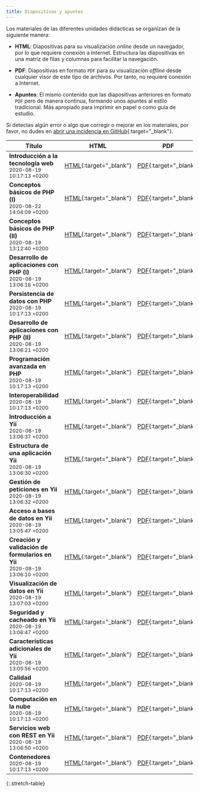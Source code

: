 ```yaml
---
title: Diapositivas y apuntes
---
```


Los materiales de las diferentes unidades didácticas se organizan de la siguiente manera:

- **HTML**: Diapositivas para su visualización *online* desde un navegador, por lo que requiere conexión a Internet. Estructura las diapositivas en una matriz de filas y columnas para facilitar la navegación.

- **PDF**: Diapositivas en formato `PDF` para su visualización *offline* desde cualquier visor de este tipo de archivos. Por tanto, no requiere conexión a Internet.

- **Apuntes**: El mismo contenido que las diapositivas anteriores en formato `PDF` pero de manera continua, formando unos apuntes al estilo tradicional. Más apropiado para imprimir en papel o como guía de estudio.

Si detectas algún error o algo que corregir o mejorar en los materiales, por favor, no dudes en [abrir una incidencia en GitHub](https://github.com/ricpelo/dwese/issues/new){:target="_blank"}.

| Título | HTML | PDF | Apuntes |
| ------ |:----:|:---:|:-------:|
| <strong>Introducción a la tecnología web</strong><br><small class="fecha">2020-08-19 10:17:13 +0200</small> | [HTML](slides/introduccion-a-la-tecnologia-web.html){:target="_blank"} | [PDF](pdf/introduccion-a-la-tecnologia-web.pdf){:target="_blank"} | [Apuntes](apuntes/introduccion-a-la-tecnologia-web-apuntes.pdf){:target="_blank"}
| <strong>Conceptos básicos de PHP (I)</strong><br><small class="fecha">2020-08-22 14:04:09 +0200</small> | [HTML](slides/conceptos-basicos-de-php-i.html){:target="_blank"} | [PDF](pdf/conceptos-basicos-de-php-i.pdf){:target="_blank"} | [Apuntes](apuntes/conceptos-basicos-de-php-i-apuntes.pdf){:target="_blank"}
| <strong>Conceptos básicos de PHP (II)</strong><br><small class="fecha">2020-08-19 13:12:40 +0200</small> | [HTML](slides/conceptos-basicos-de-php-ii.html){:target="_blank"} | [PDF](pdf/conceptos-basicos-de-php-ii.pdf){:target="_blank"} | [Apuntes](apuntes/conceptos-basicos-de-php-ii-apuntes.pdf){:target="_blank"}
| <strong>Desarrollo de aplicaciones con PHP (I)</strong><br><small class="fecha">2020-08-19 13:06:16 +0200</small> | [HTML](slides/desarrollo-de-aplicaciones-con-php-i.html){:target="_blank"} | [PDF](pdf/desarrollo-de-aplicaciones-con-php-i.pdf){:target="_blank"} | [Apuntes](apuntes/desarrollo-de-aplicaciones-con-php-i-apuntes.pdf){:target="_blank"}
| <strong>Persistencia de datos con PHP</strong><br><small class="fecha">2020-08-19 10:17:13 +0200</small> | [HTML](slides/persistencia-de-datos-con-php.html){:target="_blank"} | [PDF](pdf/persistencia-de-datos-con-php.pdf){:target="_blank"} | [Apuntes](apuntes/persistencia-de-datos-con-php-apuntes.pdf){:target="_blank"}
| <strong>Desarrollo de aplicaciones con PHP (II)</strong><br><small class="fecha">2020-08-19 13:06:21 +0200</small> | [HTML](slides/desarrollo-de-aplicaciones-con-php-ii.html){:target="_blank"} | [PDF](pdf/desarrollo-de-aplicaciones-con-php-ii.pdf){:target="_blank"} | [Apuntes](apuntes/desarrollo-de-aplicaciones-con-php-ii-apuntes.pdf){:target="_blank"}
| <strong>Programación avanzada en PHP</strong><br><small class="fecha">2020-08-19 10:17:13 +0200</small> | [HTML](slides/programacion-avanzada-en-php.html){:target="_blank"} | [PDF](pdf/programacion-avanzada-en-php.pdf){:target="_blank"} | [Apuntes](apuntes/programacion-avanzada-en-php-apuntes.pdf){:target="_blank"}
| <strong>Interoperabilidad</strong><br><small class="fecha">2020-08-19 10:17:13 +0200</small> | [HTML](slides/interoperabilidad.html){:target="_blank"} | [PDF](pdf/interoperabilidad.pdf){:target="_blank"} | [Apuntes](apuntes/interoperabilidad-apuntes.pdf){:target="_blank"}
| <strong>Introducción a Yii</strong><br><small class="fecha">2020-08-19 13:06:37 +0200</small> | [HTML](slides/introduccion-a-yii.html){:target="_blank"} | [PDF](pdf/introduccion-a-yii.pdf){:target="_blank"} | [Apuntes](apuntes/introduccion-a-yii-apuntes.pdf){:target="_blank"}
| <strong>Estructura de una aplicación Yii</strong><br><small class="fecha">2020-08-19 13:06:30 +0200</small> | [HTML](slides/estructura-de-una-aplicacion-yii.html){:target="_blank"} | [PDF](pdf/estructura-de-una-aplicacion-yii.pdf){:target="_blank"} | [Apuntes](apuntes/estructura-de-una-aplicacion-yii-apuntes.pdf){:target="_blank"}
| <strong>Gestión de peticiones en Yii</strong><br><small class="fecha">2020-08-19 13:06:32 +0200</small> | [HTML](slides/gestion-de-peticiones-en-yii.html){:target="_blank"} | [PDF](pdf/gestion-de-peticiones-en-yii.pdf){:target="_blank"} | [Apuntes](apuntes/gestion-de-peticiones-en-yii-apuntes.pdf){:target="_blank"}
| <strong>Acceso a bases de datos en Yii</strong><br><small class="fecha">2020-08-19 13:05:47 +0200</small> | [HTML](slides/acceso-a-bases-de-datos-en-yii.html){:target="_blank"} | [PDF](pdf/acceso-a-bases-de-datos-en-yii.pdf){:target="_blank"} | [Apuntes](apuntes/acceso-a-bases-de-datos-en-yii-apuntes.pdf){:target="_blank"}
| <strong>Creación y validación de formularios en Yii</strong><br><small class="fecha">2020-08-19 13:06:10 +0200</small> | [HTML](slides/creacion-y-validacion-de-formularios-en-yii.html){:target="_blank"} | [PDF](pdf/creacion-y-validacion-de-formularios-en-yii.pdf){:target="_blank"} | [Apuntes](apuntes/creacion-y-validacion-de-formularios-en-yii-apuntes.pdf){:target="_blank"}
| <strong>Visualización de datos en Yii</strong><br><small class="fecha">2020-08-19 13:07:03 +0200</small> | [HTML](slides/visualizacion-de-datos-en-yii.html){:target="_blank"} | [PDF](pdf/visualizacion-de-datos-en-yii.pdf){:target="_blank"} | [Apuntes](apuntes/visualizacion-de-datos-en-yii-apuntes.pdf){:target="_blank"}
| <strong>Seguridad y cacheado en Yii</strong><br><small class="fecha">2020-08-19 13:06:47 +0200</small> | [HTML](slides/seguridad-y-cacheado-en-yii.html){:target="_blank"} | [PDF](pdf/seguridad-y-cacheado-en-yii.pdf){:target="_blank"} | [Apuntes](apuntes/seguridad-y-cacheado-en-yii-apuntes.pdf){:target="_blank"}
| <strong>Características adicionales de Yii</strong><br><small class="fecha">2020-08-19 13:05:56 +0200</small> | [HTML](slides/caracteristicas-adicionales-de-yii.html){:target="_blank"} | [PDF](pdf/caracteristicas-adicionales-de-yii.pdf){:target="_blank"} | [Apuntes](apuntes/caracteristicas-adicionales-de-yii-apuntes.pdf){:target="_blank"}
| <strong>Calidad</strong><br><small class="fecha">2020-08-19 10:17:13 +0200</small> | [HTML](slides/calidad.html){:target="_blank"} | [PDF](pdf/calidad.pdf){:target="_blank"} | [Apuntes](apuntes/calidad-apuntes.pdf){:target="_blank"}
| <strong>Computación en la nube</strong><br><small class="fecha">2020-08-19 10:17:13 +0200</small> | [HTML](slides/computacion-en-la-nube.html){:target="_blank"} | [PDF](pdf/computacion-en-la-nube.pdf){:target="_blank"} | [Apuntes](apuntes/computacion-en-la-nube-apuntes.pdf){:target="_blank"}
| <strong>Servicios web con REST en Yii</strong><br><small class="fecha">2020-08-19 13:06:50 +0200</small> | [HTML](slides/servicios-web-con-rest-en-yii.html){:target="_blank"} | [PDF](pdf/servicios-web-con-rest-en-yii.pdf){:target="_blank"} | [Apuntes](apuntes/servicios-web-con-rest-en-yii-apuntes.pdf){:target="_blank"}
| <strong>Contenedores</strong><br><small class="fecha">2020-08-19 10:17:13 +0200</small> | [HTML](slides/contenedores.html){:target="_blank"} | [PDF](pdf/contenedores.pdf){:target="_blank"} | [Apuntes](apuntes/contenedores-apuntes.pdf){:target="_blank"}
{:.stretch-table}
